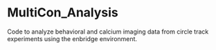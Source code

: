 # MultiCon_Analysis
Code to analyze behavioral and calcium imaging data from circle track experiments using the enbridge environment.
